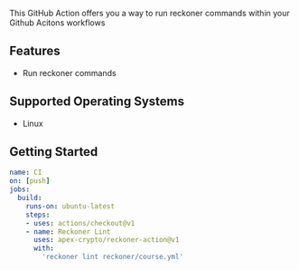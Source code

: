 This GitHub Action offers you a way to run reckoner commands within your Github Acitons workflows

## Features

- Run reckoner commands


## Supported Operating Systems

- Linux


## Getting Started


```yaml
name: CI
on: [push]
jobs:
  build:
    runs-on: ubuntu-latest
    steps:
    - uses: actions/checkout@v1
    - name: Reckoner Lint
      uses: apex-crypto/reckoner-action@v1
      with: 
        'reckoner lint reckoner/course.yml'
```
